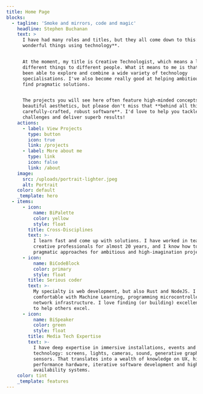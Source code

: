 ```yaml
---
title: Home Page
blocks:
  - tagline: 'Smoke and mirrors, code and magic'
    headline: Stephen Buchanan
    text: >
      I have had many roles and titles, but they all come down to this: **making
      wonderful things using technology**.


      At the moment, my title is Creative Technologist, which means a lot of
      different things to different people. What it means to me is that I have
      been able to explore and combine a wide variety of technology
      specialisations. I've also become really good at helping ambitious teams
      find pragmatic solutions.


      The projects you will see here often feature high-minded concepts and
      beautiful aesthetics, but please don't miss that **behind all this is
      carefully-crafted, robust software**. I'd love to help you tackle new
      challenges and deliver superb results!
    actions:
      - label: View Projects
        type: button
        icon: true
        link: /projects
      - label: More about me
        type: link
        icon: false
        link: /about
    image:
      src: /uploads/portrait-lighter.jpeg
      alt: Portrait
    color: default
    _template: hero
  - items:
      - icon:
          name: BiPalette
          color: yellow
          style: float
        title: Cross-Disciplines
        text: >-
          I learn fast and come up with solutions. I have worked in teams of
          creative professionals for almost 20 years, and I know how to find
          pragmatic approaches for ambitious and high-imagination projects. 
      - icon:
          name: BiCodeBlock
          color: primary
          style: float
        title: Serious coder
        text: >-
          My specialty is web development, but also Rust and NodeJS. I'm
          comfortable with Machine Learning, programming microcontrollers and
          network infrastructure. I love finding (or building) excellent tools
          to help others excel.
      - icon:
          name: BiSpeaker
          color: green
          style: float
        title: Media Tech Expertise
        text: >-
          I have deep expertise in immersive installations, events and media
          technology: screens, lights, cameras, sound, generative graphics and
          sensors. That translates into a wealth of knowledge on UX, high
          performance hardware, iterative software development and high
          availability systems.
    color: tint
    _template: features
---
```


